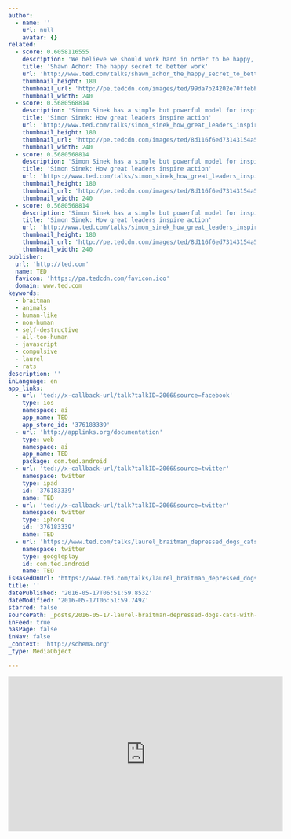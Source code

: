 ```yaml
---
author:
  - name: ''
    url: null
    avatar: {}
related:
  - score: 0.6058116555
    description: 'We believe we should work hard in order to be happy, but could we be thinking about things backwards? In this fast-moving and very funny talk, psychologist Shawn Achor argues that, actually, happiness inspires us to be more productive.'
    title: 'Shawn Achor: The happy secret to better work'
    url: 'http://www.ted.com/talks/shawn_achor_the_happy_secret_to_better_work'
    thumbnail_height: 180
    thumbnail_url: 'http://pe.tedcdn.com/images/ted/99da7b24202e70ffebb79d5c849556847c805d18_240x180.jpg?lang=en'
    thumbnail_width: 240
  - score: 0.5680568814
    description: 'Simon Sinek has a simple but powerful model for inspirational leadership -- starting with a golden circle and the question "Why?" His examples include Apple, Martin Luther King, and the Wright brothers ...'
    title: 'Simon Sinek: How great leaders inspire action'
    url: 'http://www.ted.com/talks/simon_sinek_how_great_leaders_inspire_action'
    thumbnail_height: 180
    thumbnail_url: 'http://pe.tedcdn.com/images/ted/8d116f6ed73143154a5f8fd240fa4ab6fd52b1cb_240x180.jpg?lang=en'
    thumbnail_width: 240
  - score: 0.5680568814
    description: 'Simon Sinek has a simple but powerful model for inspirational leadership -- starting with a golden circle and the question "Why?" His examples include Apple, Martin Luther King, and the Wright brothers ...'
    title: 'Simon Sinek: How great leaders inspire action'
    url: 'https://www.ted.com/talks/simon_sinek_how_great_leaders_inspire_action'
    thumbnail_height: 180
    thumbnail_url: 'http://pe.tedcdn.com/images/ted/8d116f6ed73143154a5f8fd240fa4ab6fd52b1cb_240x180.jpg?lang=en'
    thumbnail_width: 240
  - score: 0.5680568814
    description: 'Simon Sinek has a simple but powerful model for inspirational leadership -- starting with a golden circle and the question "Why?" His examples include Apple, Martin Luther King, and the Wright brothers ...'
    title: 'Simon Sinek: How great leaders inspire action'
    url: 'http://www.ted.com/talks/simon_sinek_how_great_leaders_inspire_action?language=en'
    thumbnail_height: 180
    thumbnail_url: 'http://pe.tedcdn.com/images/ted/8d116f6ed73143154a5f8fd240fa4ab6fd52b1cb_240x180.jpg?lang=en'
    thumbnail_width: 240
publisher:
  url: 'http://ted.com'
  name: TED
  favicon: 'https://pa.tedcdn.com/favicon.ico'
  domain: www.ted.com
keywords:
  - braitman
  - animals
  - human-like
  - non-human
  - self-destructive
  - all-too-human
  - javascript
  - compulsive
  - laurel
  - rats
description: ''
inLanguage: en
app_links:
  - url: 'ted://x-callback-url/talk?talkID=2066&source=facebook'
    type: ios
    namespace: ai
    app_name: TED
    app_store_id: '376183339'
  - url: 'http://applinks.org/documentation'
    type: web
    namespace: ai
    app_name: TED
    package: com.ted.android
  - url: 'ted://x-callback-url/talk?talkID=2066&source=twitter'
    namespace: twitter
    type: ipad
    id: '376183339'
    name: TED
  - url: 'ted://x-callback-url/talk?talkID=2066&source=twitter'
    namespace: twitter
    type: iphone
    id: '376183339'
    name: TED
  - url: 'https://www.ted.com/talks/laurel_braitman_depressed_dogs_cats_with_ocd_what_animal_madness_means_for_us_humans'
    namespace: twitter
    type: googleplay
    id: com.ted.android
    name: TED
isBasedOnUrl: 'https://www.ted.com/talks/laurel_braitman_depressed_dogs_cats_with_ocd_what_animal_madness_means_for_us_humans'
title: ''
datePublished: '2016-05-17T06:51:59.853Z'
dateModified: '2016-05-17T06:51:59.749Z'
starred: false
sourcePath: _posts/2016-05-17-laurel-braitman-depressed-dogs-cats-with-ocd-what-animal.md
inFeed: true
hasPage: false
inNav: false
_context: 'http://schema.org'
_type: MediaObject

---
```

<iframe src="https://cdn.embedly.com/widgets/media.html?src=https%3A%2F%2Fembed-ssl.ted.com%2Ftalks%2Flaurel_braitman_depressed_dogs_cats_with_ocd_what_animal_madness_means_for_us_humans.html&amp;url=https%3A%2F%2Fwww.ted.com%2Ftalks%2Flaurel_braitman_depressed_dogs_cats_with_ocd_what_animal_madness_means_for_us_humans&amp;image=http%3A%2F%2Fpe.tedcdn.com%2Fimages%2Fted%2Fda973f3e8e459fb12072656aeb2d7f56fcbe398b_240x180.jpg%3Flang%3Den&amp;key=b7d04c9b404c499eba89ee7072e1c4f7&amp;type=text%2Fhtml&amp;schema=ted" width="560" height="315" scrolling="no" frameborder="0" allowfullscreen="" style=""></iframe>
